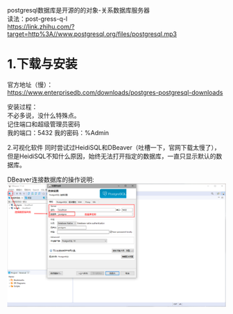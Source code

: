postgresql数据库是开源的的对象-关系数据库服务器  
读法：post-gress-q-l  
https://link.zhihu.com/?target=http%3A//www.postgresql.org/files/postgresql.mp3

1.下载与安装
=  
官方地址（慢）：  
https://www.enterprisedb.com/downloads/postgres-postgresql-downloads  

安装过程：  
不必多说，没什么特殊点。  
记住端口和超级管理员密码  
我的端口：5432
我的密码：%Admin  

2.可视化软件
同时尝试过HeidiSQL和DBeaver（吐槽一下，官网下载太慢了），但是HeidiSQL不知什么原因，始终无法打开指定的数据库，一直只显示默认的数据库。

DBeaver连接数据库的操作说明:  
![连接数据库](../../image/db/DBeaver/dbeaver连接数据库.png "第一处设置")